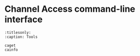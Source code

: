# Channel Access command-line interface

``` {toctree}
:titlesonly:
:caption: Tools

caget
cainfo
```
